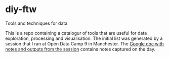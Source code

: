 # diy-ftw
Tools and techniques for data

This is a repo containing a catalogur of tools that are useful for data exploration, processing and visualisation.
The initial list was generated by a session that I ran at Open Data Camp 9 in Manchester.
The [Google doc with notes and outputs from the session](https://docs.google.com/document/d/1zY1KZGlpac-rUnfW3pRwncXotmXe4e1FHzo2VECHQ6M/edit#heading=h.gjdgxs)
contains notes captured on the day.
